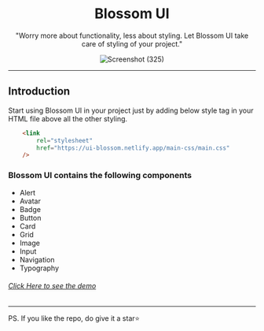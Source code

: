 <div align="center">

# Blossom UI

"Worry more about functionality, less about styling. Let Blossom UI take care of styling of your project."

![Screenshot (325)](https://user-images.githubusercontent.com/70198636/155023742-31d6bfdd-ccb7-46ee-a6c2-2caec1c5bc30.png)

</div>

---

## Introduction

Start using Blossom UI in your project just by adding below style tag in your HTML file above all the other styling.

```html
    <link
        rel="stylesheet"
        href="https://ui-blossom.netlify.app/main-css/main.css"
    />
```

### Blossom UI contains the following components

- Alert
- Avatar
- Badge
- Button
- Card
- Grid
- Image
- Input
- Navigation
- Typography

###### [Click Here to see the demo](https://ui-blossom.netlify.app)
---


PS. If you like the repo, do give it a star⭐
